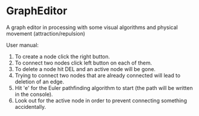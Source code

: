 # GraphEditor
A graph editor in processing with some visual algorithms and physical movement (attraction/repulsion)

User manual:

1. To create a node click the right button.
2. To connect two nodes click left button on each of them.
3. To delete a node hit DEL and an active node will be gone.
4. Trying to connect two nodes that are already connected will lead to deletion of an edge.
5. Hit 'e' for the Euler pathfinding algorithm to start (the path will be written in the console).
6. Look out for the active node in order to prevent connecting something accidentally.
